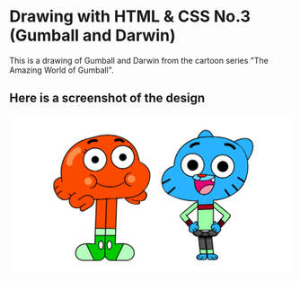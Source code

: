 # Drawing with HTML & CSS No.3 (Gumball and Darwin)

This is a drawing of Gumball and Darwin from the cartoon series "The Amazing World of Gumball".

## Here is a screenshot of the design

<img src="https://raw.githubusercontent.com/JewelRichardson/DWHC-Gumball/main/preview.png"  />
